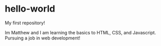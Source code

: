 # hello-world
My first repository! 

Im Matthew and I am learning the basics to HTML, CSS, and Javascript.  Pursuing a job in web development!
